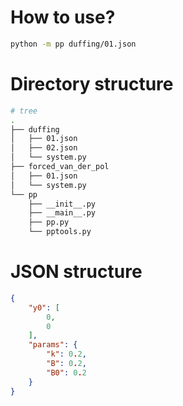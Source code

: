 # How to use?

```bash
python -m pp duffing/01.json
```

# Directory structure

```bash
# tree
.
├── duffing
│   ├── 01.json
│   ├── 02.json
│   └── system.py
├── forced_van_der_pol
│   ├── 01.json
│   └── system.py
└── pp
    ├── __init__.py
    ├── __main__.py
    ├── pp.py
    └── pptools.py
```

# JSON structure

```json
{
    "y0": [
        0,
        0
    ],
    "params": {
        "k": 0.2,
        "B": 0.2,
        "B0": 0.2
    }
}
```